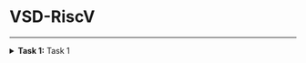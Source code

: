 # VSD-RiscV
-------------------------------------------------

<details>
<summary><b>Task 1:</b> Task 1</summary>

## C based lab
1. Install Leafpad in terminal.

   
   Type:
   ```
	sudo snap install leafpad
	```
   ![1](https://github.com/user-attachments/assets/71f822f1-d06e-4e7f-86d5-907d6a803bc4)

2. Type  Password which is invisible.
   ```
	vsdiat
	```
   ![2](https://github.com/user-attachments/assets/f4b495fe-9a47-47e4-8839-87dd556d4ffe)

3. Enter these commands in Terminal to create the file in leafpad:
   ```
	cd
	```
   ```
   leafpad sum1ton.c &
	```
   ![image](https://github.com/user-attachments/assets/15a33703-b677-49e6-bcf6-1f79a58c0925)

4. Type this Program is Leafpad
   ```
	#include <stdio.h>
   int main() {
    int i, sum = 0, n = 5;
    for (i = 1; i <= n; ++i) {
        sum += i;
    }
    printf("sum of numbers from 1 to %d is %d\n", n, sum);
    return 0;
   }

	```
   ![3](https://github.com/user-attachments/assets/395709d8-d198-452b-89ab-e11791283db9)


6. Result of the program:

   ![4](https://github.com/user-attachments/assets/ba9d132e-136e-4eac-a9c3-e01865de6486)
   ![5](https://github.com/user-attachments/assets/2018dc2e-dd75-4e16-9cc0-477d98079f9f)
   ![6](https://github.com/user-attachments/assets/7da14d9e-901b-481c-9233-60dd19b7a74b)
## RISC based lab

1. Enter this CAT command in terminal.
    ```
    cat sum1ton.c
	```
2. Then Program is displayed in the terminal.
3. Now run this following command in terminal  to compile the code in riscv64 gcc compiler:
    ```
    riscv64-unknown-elf-gcc -O1 -mabi=lp64 -march=rv64i -o sum1ton.o sum1ton.c
	```
4. Open the new Terminal tab and run this command.
    ```
	riscv64-unknown-elf-objdump -d sum1ton.o
	```
